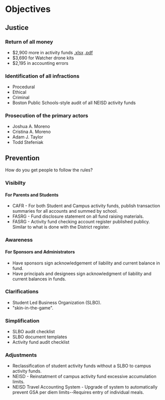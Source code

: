 # Objectives

## Justice

### Return of all money
*  $2,900 more in activity funds [.xlsx](https://oakstreetfalls.github.io/Analysis/Additional%20ETA%20Activity%20Fund%20Losses.xlsx) [.pdf](https://oakstreetfalls.github.io/Analysis/Additional%20ETA%20Activity%20Fund%20Losses.xlsx%20%20-%20%20Group.pdf)
*  $3,690 for Watcher drone kits 
*  $2,195 in accounting errors 
  
### Identification of all infractions
*  Procedural 
*  Ethical 
*  Criminal 
*  Boston Public Schools-style audit of all NEISD activity funds []()
  
### Prosecution of the primary actors
*  Joshua A. Moreno 
*  Cristina A. Moreno 
*  Adam J. Taylor 
*  Todd Stefeniak
  
## Prevention
How do you get people to follow the rules?

### Visibilty
#### For Parents and Students
* CAFR - For both Student and Campus activity funds, publish transaction summaries for all accounts and summed by school.
* FASRG - Fund disclosure statement on all fund raising materials.
* FASRG - Activity fund checking account register published publicy.  Similar to what is done with the District register.

### Awareness
#### For Sponsors and Administrators
* Have sponsors sign acknowledgement of liability and current balance in fund.
* Have principals and designees sign acknowledgment of liability and current balances in funds.

### Clarifications
* Student Led Business Organization (SLBO).
* "skin-in-the-game".

### Simplification
* SLBO audit checklist
* SLBO document templates
* Activity fund audit checklist

### Adjustments
* Reclassification of student activity funds without a SLBO to campus activity funds. 
* NEISD - Reinstatment of campus activity fund excessive accumulation limits.
* NEISD Travel Accounting System - Upgrade of system to automatically prevent GSA per diem limits--Requires entry of individual meals.


